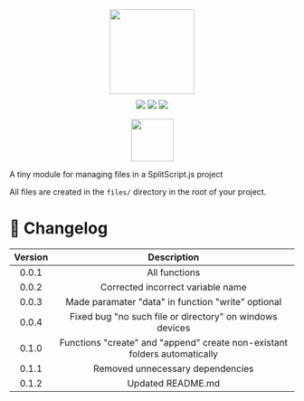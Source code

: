 <div align="center">
	<a href="https://www.npmjs.com/package/splitscript.js">
	<img src="https://i.imgur.com/reht9nR.png;" style="padding-bottom:10px;" height="150">
	</a>
	<br>
	<a href="https://discord.gg/WJySJ7HdrZ"><img src="https://img.shields.io/discord/1033343718494847007?color=5865F2&logo=discord&logoColor=white"></a>
	<img src="https://img.shields.io/npm/v/splitscript.fs?color=9477CB&label=version">
	<img src="https://img.shields.io/npm/dt/splitscript.fs.svg?color=FF6666">
	<br>
	<a href="https://splitscript.js.org/docs/fs" >
	<img src="https://i.imgur.com/xUQ8o9P.png" height="75px" style="margin-top:15px;">
	</a>
</div>

A tiny module for managing files in a SplitScript.js project

All files are created in the `files/` directory in the root of your project.

# 📜 Changelog <a id="changelog"> </a>

| Version |                                Description                                |
| :-----: | :-----------------------------------------------------------------------: |
|  0.0.1  |                               All functions                               |
|  0.0.2  |                     Corrected incorrect variable name                     |
|  0.0.3  |            Made paramater "data" in function "write" optional             |
|  0.0.4  |         Fixed bug "no such file or directory" on windows devices          |
|  0.1.0  | Functions "create" and "append" create non-existant folders automatically |
|  0.1.1  |                     Removed unnecessary dependencies                      |
|  0.1.2  |                             Updated README.md                             |
